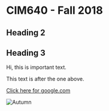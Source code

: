 # CIM640 - Fall 2018

## Heading 2

## Heading 3

Hi, this is important text.

This text is after the one above.

[Click here for google.com](http://www.google.com/)

![Autumn](https://unsplash.com/photos/Z7ZFUfQFuMA)
